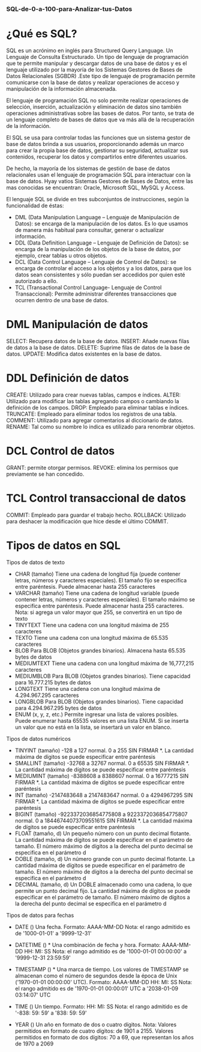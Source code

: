 ### SQL-de-0-a-100-para-Analizar-tus-Datos

# ¿Qué es SQL?
SQL es un acrónimo en inglés para Structured Query Language.  Un Lenguaje de Consulta Estructurado. Un tipo de lenguaje de programación que te permite manipular y descargar datos de una base de datos y es el lenguaje utilizado por la mayoría de los Sistemas Gestores de Bases de Datos Relacionales  (SGBDR) .Este tipo de lenguaje de programación permite comunicarse con la base de datos y realizar operaciones de acceso y manipulación de la información almacenada.

El lenguaje de programación SQL no solo permite realizar operaciones de selección, inserción, actualización y eliminación de datos sino también operaciones administrativas sobre las bases de datos. Por tanto, se trata de un lenguaje completo de bases de datos que va más allá de la recuperación de la información.

El SQL se usa para controlar todas las funciones que un sistema gestor de base de datos brinda a sus usuarios, proporcionando además un marco para crear la propia base de datos, gestionar su seguridad, actualizar sus contenidos, recuperar los datos y compartirlos entre diferentes usuarios.

De hecho, la mayoría de los sistemas de gestión de base de datos relacionales usan el lenguaje de programación SQL para interactuar con la base de datos. Hyay vatios Sistemas Gestores de Bases de Datos, entre las mas conocidas se encuentran: Oracle, Microsoft SQL, MySQL y Access.

El lenguaje SQL se divide en tres subconjuntos de instrucciones, según la funcionalidad de éstas:

- DML (Data Manipulation Language – Lenguaje de Manipulación de Datos): se encarga de la manipulación de los datos. Es lo que usamos de manera más habitual para consultar, generar o actualizar información.
- DDL (Data Definition Language – Lenguaje de Definición de Datos): se encarga de la manipulación de los objetos de la base de datos, por ejemplo, crear tablas u otros objetos.
- DCL (Data Control Language – Lenguaje de Control de Datos): se encarga de controlar el acceso a los objetos y a los datos, para que los datos sean consistentes y sólo puedan ser accedidos por quien esté autorizado a ello.
- TCL (Transactional Control Language- Lenguaje de Control Transaccional): Permite administrar diferentes transacciones que ocurren dentro de una base de datos.


# DML Manipulación de datos

SELECT: Recupera datos de la base de datos.
INSERT: Añade nuevas filas de datos a la base de datos.
DELETE: Suprime filas de datos de la base de datos.
UPDATE: Modifica datos existentes en la base de datos.

# DDL Definición de datos

CREATE: Utilizado para crear nuevas tablas, campos e índices.
ALTER: Utilizado para modificar las tablas agregando campos o cambiando la definición de los campos.
DROP: Empleado para eliminar tablas e índices.
TRUNCATE: Empleado para eliminar todos los registros de una tabla.
COMMENT: Utilizado para agregar comentarios al diccionario de datos.
RENAME: Tal como su nombre lo indica es utilizado para renombrar objetos.

# DCL Control de datos

GRANT: permite otorgar permisos.
REVOKE: elimina los permisos que previamente se han concedido.

# TCL Control transaccional de datos

COMMIT: Empleado para guardar el trabajo hecho.
ROLLBACK: Utilizado para deshacer la modificación que hice desde el último COMMIT.

# Tipos de datos en SQL

Tipos de datos de texto
- CHAR (tamaño)	Tiene una cadena de longitud fija (puede contener letras, números y caracteres especiales). El tamaño fijo se especifica entre paréntesis. Puede almacenar hasta 255 caracteres
- VARCHAR (tamaño)	Tiene una cadena de longitud variable (puede contener letras, números y caracteres especiales). El tamaño máximo se especifica entre paréntesis. Puede almacenar hasta 255 caracteres. Nota: si agrega un valor mayor que 255, se convertirá en un tipo de texto
- TINYTEXT	Tiene una cadena con una longitud máxima de 255 caracteres
- TEXTO	Tiene una cadena con una longitud máxima de 65.535 caracteres
- BLOB	Para BLOB (Objetos grandes binarios). Almacena hasta 65.535 bytes de datos
- MEDIUMTEXT	Tiene una cadena con una longitud máxima de 16,777,215 caracteres
- MEDIUMBLOB	Para BLOB (Objetos grandes binarios). Tiene capacidad para 16.777.215 bytes de datos
- LONGTEXT	Tiene una cadena con una longitud máxima de 4.294.967.295 caracteres
- LONGBLOB	Para BLOB (Objetos grandes binarios). Tiene capacidad para 4.294.967.295 bytes de datos
- ENUM (x, y, z, etc.)	Permite ingresar una lista de valores posibles. Puede enumerar hasta 65535 valores en una lista ENUM. Si se inserta un valor que no está en la lista, se insertará un valor en blanco.


Tipos de datos numéricos

- TINYINT (tamaño)	-128 a 127 normal. 0 a 255 SIN FIRMAR *. La cantidad máxima de dígitos se puede especificar entre paréntesis
- SMALLINT (tamaño)	-32768 a 32767 normal. 0 a 65535 SIN FIRMAR *. La cantidad máxima de dígitos se puede especificar entre paréntesis
- MEDIUMINT (tamaño)	-8388608 a 8388607 normal. 0 a 16777215 SIN FIRMAR *. La cantidad máxima de dígitos se puede especificar entre paréntesis
- INT (tamaño)	-2147483648 a 2147483647 normal. 0 a 4294967295 SIN FIRMAR *. La cantidad máxima de dígitos se puede especificar entre paréntesis
- BIGINT (tamaño)	-9223372036854775808 a 9223372036854775807 normal. 0 a 18446744073709551615 SIN FIRMAR *. La cantidad máxima de dígitos se puede especificar entre paréntesis
- FLOAT (tamaño, d)	Un pequeño número con un punto decimal flotante. La cantidad máxima de dígitos se puede especificar en el parámetro de tamaño. El número máximo de dígitos a la derecha del punto decimal se especifica en el parámetro d
- DOBLE (tamaño, d)	Un número grande con un punto decimal flotante. La cantidad máxima de dígitos se puede especificar en el parámetro de tamaño. El número máximo de dígitos a la derecha del punto decimal se especifica en el parámetro d
- DECIMAL (tamaño, d)	Un DOBLE almacenado como una cadena, lo que permite un punto decimal fijo. La cantidad máxima de dígitos se puede especificar en el parámetro de tamaño. El número máximo de dígitos a la derecha del punto decimal se especifica en el parámetro d

Tipos de datos para fechas

- DATE ()	Una fecha. Formato: AAAA-MM-DD
Nota: el rango admitido es de '1000-01-01' a '9999-12-31'

- DATETIME ()	* Una combinación de fecha y hora. Formato: AAAA-MM-DD HH: MI: SS
Nota: el rango admitido es de '1000-01-01 00:00:00' a '9999-12-31 23:59:59'

- TIMESTAMP ()	* Una marca de tiempo. Los valores de TIMESTAMP se almacenan como el número de segundos desde la época de Unix ('1970-01-01 00:00:00' UTC). Formato: AAAA-MM-DD HH: MI: SS
Nota: el rango admitido es de '1970-01-01 00:00:01' UTC a '2038-01-09 03:14:07' UTC

- TIME ()	Un tiempo. Formato: HH: MI: SS
Nota: el rango admitido es de '-838: 59: 59' a '838: 59: 59'

- YEAR ()	Un año en formato de dos o cuatro dígitos.
Nota: Valores permitidos en formato de cuatro dígitos: de 1901 a 2155. Valores permitidos en formato de dos dígitos: 70 a 69, que representan los años de 1970 a 2069

 
